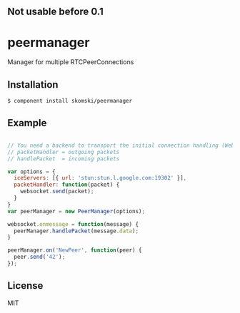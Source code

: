## Not usable before 0.1

# peermanager

  Manager for multiple RTCPeerConnections

## Installation

    $ component install skomski/peermanager

## Example

```javascript

// You need a backend to transport the initial connection handling (WebSocket)
// packetHandler = outgoing packets
// handlePacket  = incoming packets

var options = {
  iceServers: [{ url: 'stun:stun.l.google.com:19302' }],
  packetHandler: function(packet) {
    websocket.send(packet);
  }
}
var peerManager = new PeerManager(options);

websocket.onmessage = function(message) {
  peerManager.handlePacket(message.data);
}

peerManager.on('NewPeer', function(peer) {
  peer.send('42');
});
```

## License

  MIT

